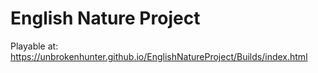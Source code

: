 # English Nature Project

Playable at:
https://unbrokenhunter.github.io/EnglishNatureProject/Builds/index.html
